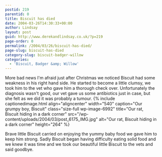 ```yaml
---
postid: 219
parentid: 0
title: Biscuit has died
date: 2004-03-26T14:30:33+00:00
author: Lindsay
layout: post
guid: http://www.derekandlindsay.co.uk/?p=219
page-order: 0
permalink: /2004/03/26/biscuit-has-died/
page-slug: biscuit-has-died
category-slug: biscuit-badger-willow
categories:
  - 'Biscuit, Badger &amp; Willow'
---
```

More bad news I'm afraid just after Christmas we noticed Biscuit had some weakness in his right hand side. He started to become a little clumsy, we took him to the vet who gave him a thorough check over. Unfortunately the diagnosis wasn't good, our vet gave us some antibiotics just in case, but she felt as we did it was probably a tumour. {% include captionedimage.html align="aligncenter" width="540" caption="Our grumpy boy, Biscuit" class="size-full wp-image-6992" title="Our rat, Biscuit hiding in a dark corner" src="/wp-content/uploads/2004/03/post_6175_IMG.jpg" alt="Our rat, Biscuit hiding in a dark corner" height="264" %} 

Brave little Biscuit carried on enjoying the yummy baby food we gave him to keep him strong. Sadly Biscuit began having difficulty eating solid food and we knew it was time and we took our beautiful little Biscuit to the vets and said goodbye.